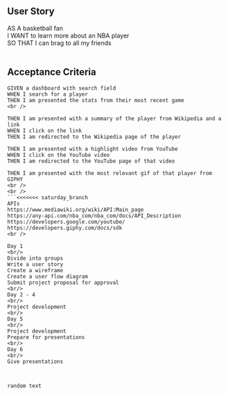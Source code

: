 ## User Story  
AS A basketball fan    
I WANT to learn more about an NBA player    
SO THAT I can brag to all my friends   
<br />

## Acceptance Criteria <br />

```
GIVEN a dashboard with search field      
WHEN I search for a player  
THEN I am presented the stats from their most recent game   
<br />

THEN I am presented with a summary of the player from Wikipedia and a link  
WHEN I click on the link  
THEN I am redirected to the Wikipedia page of the player  

THEN I am presented with a highlight video from YouTube   
WHEN I click on the YouTube video  
THEN I am redirected to the YouTube page of that video  

THEN I am presented with the most relevant gif of that player from GIPHY  
<br />
<br />
```<<<<<<< saturday_branch
APIs  
https://www.mediawiki.org/wiki/API:Main_page  
https://any-api.com/nba_com/nba_com/docs/API_Description  
https://developers.google.com/youtube/  
https://developers.giphy.com/docs/sdk  
<br />

Day 1  
<br/>
Divide into groups  
Write a user story  
Create a wireframe  
Create a user flow diagram  
Submit project proposal for approval  
<br/>
Day 2 - 4  
<br/>
Project development  
<br/>
Day 5  
<br/>
Project development  
Prepare for presentations  
<br/>
Day 6  
<br/>
Give presentations  



random text   